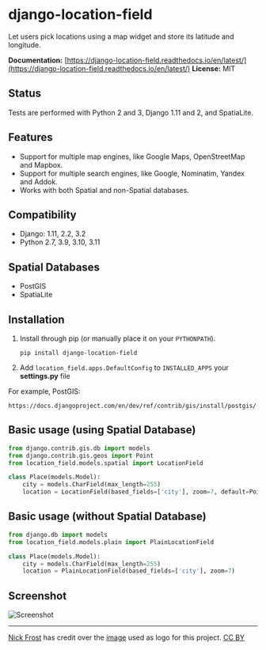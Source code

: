 # django-location-field

Let users pick locations using a map widget and store its latitude and longitude.

**Documentation:** [https://django-location-field.readthedocs.io/en/latest/](https://django-location-field.readthedocs.io/en/latest/)
**License:** MIT

Status
------

Tests are performed with Python 2 and 3, Django 1.11 and 2, and SpatiaLite.

Features
--------

* Support for multiple map engines, like Google Maps, OpenStreetMap and Mapbox.
* Support for multiple search engines, like Google, Nominatim, Yandex and Addok.
* Works with both Spatial and non-Spatial databases.

Compatibility
-------------

* Django: 1.11, 2.2, 3.2
* Python 2.7, 3.9, 3.10, 3.11

Spatial Databases
-----------------

* PostGIS
* SpatiaLite

Installation
------------

1. Install through pip (or manually place it on your `PYTHONPATH`).

   `pip install django-location-field`
2. Add `location_field.apps.DefaultConfig` to `INSTALLED_APPS` your **settings.py** file

For example, PostGIS:

    https://docs.djangoproject.com/en/dev/ref/contrib/gis/install/postgis/

Basic usage (using Spatial Database)
------------------------------------

```python
from django.contrib.gis.db import models
from django.contrib.gis.geos import Point
from location_field.models.spatial import LocationField

class Place(models.Model):
    city = models.CharField(max_length=255)
    location = LocationField(based_fields=['city'], zoom=7, default=Point(1.0, 1.0))
```

Basic usage (without Spatial Database)
--------------------------------------

```python
from django.db import models
from location_field.models.plain import PlainLocationField

class Place(models.Model):
    city = models.CharField(max_length=255)
    location = PlainLocationField(based_fields=['city'], zoom=7)
```

Screenshot
----------

![Screenshot](https://github.com/caioariede/django-location-field/raw/master/screenshot.png)

---

[Nick Frost](https://www.iconfinder.com/Gimpopo) has credit over the [image](django-location-field.png) used as logo for this project. [CC BY](https://creativecommons.org/licenses/by/3.0/)
